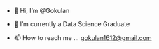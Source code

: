 - 👋 Hi, I’m @Gokulan 
<!--- 👀 I’m interested in ...--->
- 🌱 I’m currently a Data Science Graduate
<!--- 💞️ I’m looking to collaborate on ...--->
- 📫 How to reach me ... gokulan1612@gmail.com

<!---
heisenburgerr/heisenburgerr is a ✨ special ✨ repository because its `README.md` (this file) appears on your GitHub profile.
You can click the Preview link to take a look at your changes.
--->
